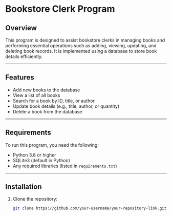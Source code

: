 # Bookstore Clerk Program

## Overview
This program is designed to assist bookstore clerks in managing books and performing essential operations such as adding, viewing, updating, and deleting book records. It is implemented using a database to store book details efficiently.

---

## Features
- Add new books to the database
- View a list of all books
- Search for a book by ID, title, or author
- Update book details (e.g., title, author, or quantity)
- Delete a book from the database

---

## Requirements
To run this program, you need the following:
- Python 3.8 or higher
- SQLite3 (default in Python)
- Any required libraries (listed in `requirements.txt`)

---

## Installation
1. Clone the repository:
   ```bash
   git clone https://github.com/your-username/your-repository-link.git

